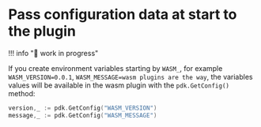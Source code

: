 # Pass configuration data at start to the plugin
!!! info "🚧 work in progress"

If you create environment variables starting by `WASM_`, for example `WASM_VERSION=0.0.1`, `WASM_MESSAGE=wasm plugins are the way`, the variables values will be available in the wasm plugin with the `pdk.GetConfig()` method:

```go
version,_ := pdk.GetConfig("WASM_VERSION")
message,_ := pdk.GetConfig("WASM_MESSAGE")
```